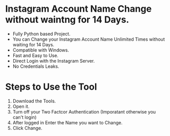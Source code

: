 # Instagram Account Name Change without waintng for 14 Days.
* Fully Python based Project.
* You can Change your Instagram Account Name Unlimited Times without waiting for 14 Days.
* Compatible with Windows.
* Fast and Easy to Use.
* Direct Login with the Instagram Server.
* No Credentials Leaks.

# Steps to Use the Tool
1. Download the Tools.
2. Open it.
3. Turn off your Two Factcor Authentication (Imporatant otherwise you can't login)
4. After logged in Enter the Name you want to Change.
5. Click Change.
